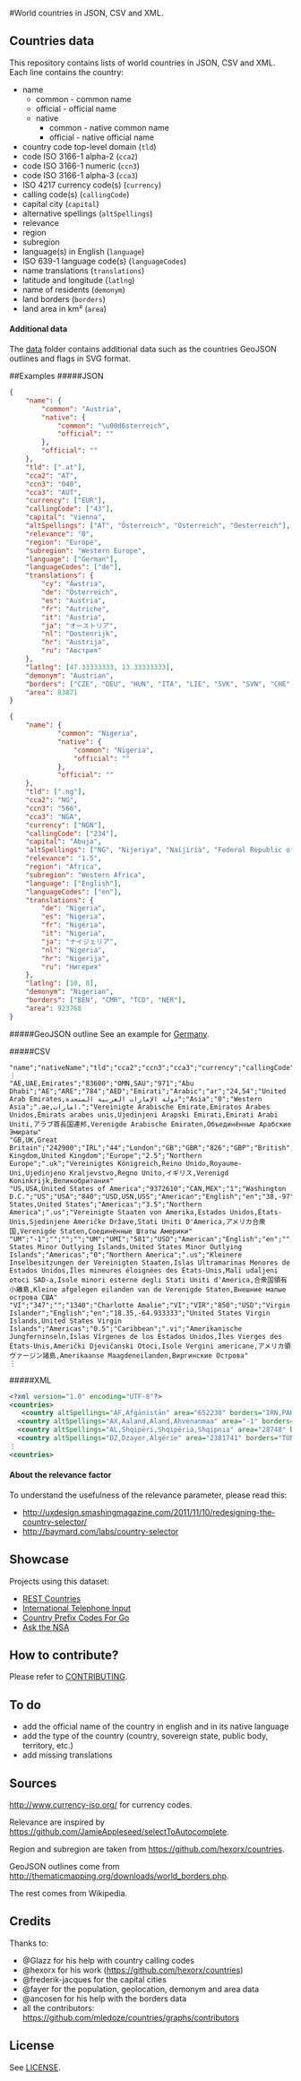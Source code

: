 #World countries in JSON, CSV and XML.
## Countries data
This repository contains lists of world countries in JSON, CSV and XML. Each line contains the country:

 - name
 	 - common - common name
 	 - official - official name
 	 - native
 	 	 - common - native common name
 	 	 - official - native official name
 - country code top-level domain (`tld`)
 - code ISO 3166-1 alpha-2 (`cca2`)
 - code ISO 3166-1 numeric (`ccn3`)
 - code ISO 3166-1 alpha-3 (`cca3`)
 - ISO 4217 currency code(s) (`currency`)
 - calling code(s) (`callingCode`)
 - capital city (`capital`)
 - alternative spellings (`altSpellings`)
 - relevance
 - region
 - subregion
 - language(s) in English (`language`)
 - ISO 639-1 language code(s) (`languageCodes`)
 - name translations (`translations`)
 - latitude and longitude (`latlng`)
 - name of residents (`demonym`)
 - land borders (`borders`)
 - land area in km² (`area`)

#### Additional data
The [data](https://github.com/mledoze/countries/tree/master/data) folder contains additional data such as the countries
GeoJSON outlines and flags in SVG format.

##Examples
#####JSON
```json
{
	"name": {
        "common": "Austria",
        "native": {
            "common": "\u00d6sterreich",
            "official": ""
        },
        "official": ""
    },
	"tld": [".at"],
	"cca2": "AT",
	"ccn3": "040",
	"cca3": "AUT",
	"currency": ["EUR"],
	"callingCode": ["43"],
	"capital": "Vienna",
	"altSpellings": ["AT", "Österreich", "Osterreich", "Oesterreich"],
	"relevance": "0",
	"region": "Europe",
	"subregion": "Western Europe",
	"language": ["German"],
	"languageCodes": ["de"],
	"translations": {
		"cy": "Awstria",
		"de": "Österreich",
		"es": "Austria",
		"fr": "Autriche",
		"it": "Austria",
		"ja": "オーストリア",
		"nl": "Oostenrijk",
		"hr": "Austrija",
		"ru": "Австрия"
	},
	"latlng": [47.33333333, 13.33333333],
	"demonym": "Austrian",
	"borders": ["CZE", "DEU", "HUN", "ITA", "LIE", "SVK", "SVN", "CHE"],
	"area": 83871
}

{
	"name": {
            "common": "Nigeria",
            "native": {
                "common": "Nigeria",
                "official": ""
            },
            "official": ""
    },
	"tld": [".ng"],
	"cca2": "NG",
	"ccn3": "566",
	"cca3": "NGA",
	"currency": ["NGN"],
	"callingCode": ["234"],
	"capital": "Abuja",
	"altSpellings": ["NG", "Nijeriya", "Naíjíríà", "Federal Republic of Nigeria"],
	"relevance": "1.5",
	"region": "Africa",
	"subregion": "Western Africa",
	"language": ["English"],
	"languageCodes": ["en"],
	"translations": {
		"de": "Nigeria",
		"es": "Nigeria",
		"fr": "Nigéria",
		"it": "Nigeria",
		"ja": "ナイジェリア",
		"nl": "Nigeria",
		"hr": "Nigerija",
		"ru": "Нигерия"
	},
	"latlng": [10, 8],
	"demonym": "Nigerian",
	"borders": ["BEN", "CMR", "TCD", "NER"],
	"area": 923768
}
```

#####GeoJSON outline
See an example for [Germany](https://github.com/mledoze/countries/blob/bb61a1cddfefd09ad5c92ad0a1effbfceba39930/data/deu.geo.json).

#####CSV
```csv
"name";"nativeName";"tld";"cca2";"ccn3";"cca3";"currency";"callingCode";"capital";"altSpellings";"relevance";"region";"subregion";"language";"languageCodes";"translations";"latlng";"demonym";"borders"
⋮
"AE,UAE,Emirates";"83600";"OMN,SAU";"971";"Abu Dhabi";"AE";"ARE";"784";"AED";"Emirati";"Arabic";"ar";"24,54";"United Arab Emirates,دولة الإمارات العربية المتحدة";"Asia";"0";"Western Asia";".ae,امارات.";"Vereinigte Arabische Emirate,Emiratos Árabes Unidos,Émirats arabes unis,Ujedinjeni Arapski Emirati,Emirati Arabi Uniti,アラブ首長国連邦,Verenigde Arabische Emiraten,Объединённые Арабские Эмираты"
"GB,UK,Great Britain";"242900";"IRL";"44";"London";"GB";"GBR";"826";"GBP";"British";"English";"en";"54,-2";"United Kingdom,United Kingdom";"Europe";"2.5";"Northern Europe";".uk";"Vereinigtes Königreich,Reino Unido,Royaume-Uni,Ujedinjeno Kraljevstvo,Regno Unito,イギリス,Verenigd Koninkrijk,Великобритания"
"US,USA,United States of America";"9372610";"CAN,MEX";"1";"Washington D.C.";"US";"USA";"840";"USD,USN,USS";"American";"English";"en";"38,-97";"United States,United States";"Americas";"3.5";"Northern America";".us";"Vereinigte Staaten von Amerika,Estados Unidos,États-Unis,Sjedinjene Američke Države,Stati Uniti D'America,アメリカ合衆国,Verenigde Staten,Соединённые Штаты Америки"
"UM";"-1";"";"";"";"UM";"UMI";"581";"USD";"American";"English";"en";"";"United States Minor Outlying Islands,United States Minor Outlying Islands";"Americas";"0";"Northern America";".us";"Kleinere Inselbesitzungen der Vereinigten Staaten,Islas Ultramarinas Menores de Estados Unidos,Îles mineures éloignées des États-Unis,Mali udaljeni otoci SAD-a,Isole minori esterne degli Stati Uniti d'America,合衆国領有小離島,Kleine afgelegen eilanden van de Verenigde Staten,Внешние малые острова США"
"VI";"347";"";"1340";"Charlotte Amalie";"VI";"VIR";"850";"USD";"Virgin Islander";"English";"en";"18.35,-64.933333";"United States Virgin Islands,United States Virgin Islands";"Americas";"0.5";"Caribbean";".vi";"Amerikanische Jungferninseln,Islas Vírgenes de los Estados Unidos,Îles Vierges des États-Unis,Američki Djevičanski Otoci,Isole Vergini americane,アメリカ領ヴァージン諸島,Amerikaanse Maagdeneilanden,Виргинские Острова"
⋮
```

#####XML
```xml
<?xml version="1.0" encoding="UTF-8"?>
<countries>
   <country altSpellings="AF,Afġānistān" area="652230" borders="IRN,PAK,TKM,UZB,TJK,CHN" callingCode="93" capital="Kabul" cca2="AF" cca3="AFG" ccn3="004" currency="AFN" demonym="Afghan" language="Pashto,Dari" languageCodes="ps,uz,tk" latlng="33,65" name="Afghanistan,افغانستان" region="Asia" relevance="0" subregion="Southern Asia" tld=".af" translations="Affganistan,Afghanistan,Afganistán,Afghanistan,Afganistan,Afghanistan,アフガニスタン,Afghanistan,Афганистан"/>
  <country altSpellings="AX,Aaland,Aland,Ahvenanmaa" area="-1" borders="" callingCode="358" capital="Mariehamn" cca2="AX" cca3="ALA" ccn3="248" currency="EUR" demonym="Ålandish" language="Swedish" languageCodes="sv" latlng="60.116667,19.9" name="Åland Islands,Åland" region="Europe" relevance="0" subregion="Northern Europe" tld=".ax" translations="Åland,Alandia,Åland,Ålandski otoci,Isole Aland,オーランド諸島,Ålandeilanden,Аландские острова"/>
  <country altSpellings="AL,Shqipëri,Shqipëria,Shqipnia" area="28748" borders="MNE,GRC,MKD,KOS" callingCode="355" capital="Tirana" cca2="AL" cca3="ALB" ccn3="008" currency="ALL" demonym="Albanian" language="Albanian" languageCodes="sq" latlng="41,20" name="Albania,Shqipëria" region="Europe" relevance="0" subregion="Southern Europe" tld=".al" translations="Albania,Albanien,Albania,Albanie,Albanija,Albania,アルバニア,Albanië,Албания"/>
  <country altSpellings="DZ,Dzayer,Algérie" area="2381741" borders="TUN,LBY,NER,ESH,MRT,MLI,MAR" callingCode="213" capital="Algiers" cca2="DZ" cca3="DZA" ccn3="012" currency="DZD" demonym="Algerian" language="Arabic" languageCodes="ar" latlng="28,3" name="Algeria,الجزائر" region="Africa" relevance="0" subregion="Northern Africa" tld=".dz,الجزائر." translations="Algeria,Algerien,Argelia,Algérie,Alžir,Algeria,アルジェリア,Algerije,Алжир"/>
⋮
<countries>
```

#### About the relevance factor
To understand the usefulness of the relevance parameter, please read this:
- http://uxdesign.smashingmagazine.com/2011/11/10/redesigning-the-country-selector/
- http://baymard.com/labs/country-selector

## Showcase
Projects using this dataset:

- [REST Countries](http://restcountries.eu/)
- [International Telephone Input](http://jackocnr.com/intl-tel-input.html)
- [Country Prefix Codes For Go](https://github.com/relops/prefixes)
- [Ask the NSA](http://askthensa.com/)

## How to contribute?
Please refer to [CONTRIBUTING](https://github.com/mledoze/countries/blob/master/CONTRIBUTING.md).

## To do
 - add the official name of the country in english and in its native language
 - add the type of the country (country, sovereign state, public body, territory, etc.)
 - add missing translations

## Sources
http://www.currency-iso.org/ for currency codes.

Relevance are inspired by https://github.com/JamieAppleseed/selectToAutocomplete.

Region and subregion are taken from https://github.com/hexorx/countries.

GeoJSON outlines come from http://thematicmapping.org/downloads/world_borders.php.

The rest comes from Wikipedia.

## Credits
Thanks to:
 - @Glazz for his help with country calling codes
 - @hexorx for his work (https://github.com/hexorx/countries)
 - @frederik-jacques for the capital cities
 - @fayer for the population, geolocation, demonym and area data
 - @ancosen for his help with the borders data
 - all the contributors: https://github.com/mledoze/countries/graphs/contributors

## License
See [LICENSE](https://github.com/mledoze/countries/blob/master/LICENSE).